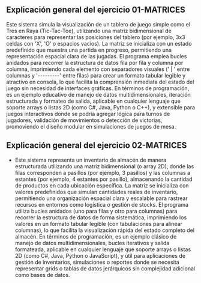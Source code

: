 ## Explicación general del ejercicio 01-MATRICES
Este sistema simula la visualización de un tablero de juego simple como el Tres en Raya (Tic-Tac-Toe), utilizando una matriz bidimensional de caracteres para representar las posiciones del tablero (por ejemplo, 3x3 celdas con 'X', 'O' o espacios vacíos). La matriz se inicializa con un estado predefinido que muestra una partida en progreso, permitiendo una representación espacial clara de las jugadas. El programa emplea bucles anidados para recorrer la estructura de datos fila por fila y columna por columna, imprimiendo cada elemento con separadores visuales (' | ' entre columnas y '---------' entre filas) para crear un formato tabular legible y atractivo en consola, lo que facilita la comprensión inmediata del estado del juego sin necesidad de interfaces gráficas. En términos de programación, es un ejemplo educativo de manejo de datos multidimensionales, iteración estructurada y formateo de salida, aplicable en cualquier lenguaje que soporte arrays o listas 2D (como C#, Java, Python o C++), y extensible para juegos interactivos donde se podría agregar lógica para turnos de jugadores, validación de movimientos o detección de victorias, promoviendo el diseño modular en simulaciones de juegos de mesa.

## Explicación general del ejercicio 02-MATRICES
- Este sistema representa un inventario de almacén de manera estructurada utilizando una matriz bidimensional (o array 2D), donde las filas corresponden a pasillos (por ejemplo, 3 pasillos) y las columnas a estantes (por ejemplo, 4 estantes por pasillo), almacenando la cantidad de productos en cada ubicación específica. La matriz se inicializa con valores predefinidos que simulan cantidades reales de inventario, permitiendo una organización espacial clara y escalable para rastrear recursos en entornos como logística o gestión de stocks. El programa utiliza bucles anidados (uno para filas y otro para columnas) para recorrer la estructura de datos de forma sistemática, imprimiendo los valores en un formato tabular legible (con tabulaciones para alinear columnas), lo que facilita la visualización rápida del estado completo del almacén. En términos de programación, es un ejemplo clásico de manejo de datos multidimensionales, bucles iterativos y salida formateada, aplicable en cualquier lenguaje que soporte arrays o listas 2D (como C#, Java, Python o JavaScript), y útil para aplicaciones de gestión de inventarios, simulaciones o reportes donde se necesita representar grids o tablas de datos jerárquicos sin complejidad adicional como bases de datos.